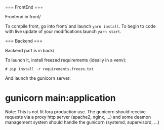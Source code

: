 === FrontEnd ===

Frontend in front/

To compile front, go into front/ and launch `yarn install`.
To begin to code with live update of your modifications launch `yarn start`.

=== Backend ===

Backend part is in back/

To launch it, install freezed requirements (ideally in a venv):

    # pip install -r requirements.freeze.txt

And launch the gunicorn server:

   # gunicorn main:application

Note: This is not fit fora production use. The gunicorn should receive requests via a proxy http server (apache2, nginx, ...) and some deamon management system should handle the gunicorn (systemd, supervisord, ...)

